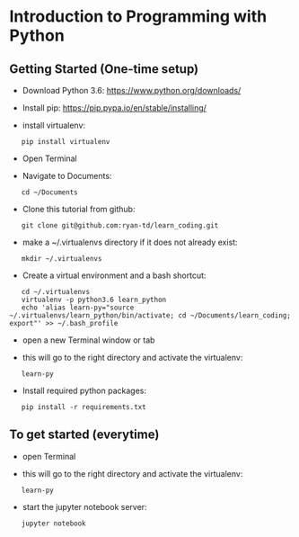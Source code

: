 # Introduction to Programming with Python

## Getting Started (One-time setup)

 * Download Python 3.6: https://www.python.org/downloads/
 
 * Install pip: https://pip.pypa.io/en/stable/installing/
 
 * install virtualenv:
 ```
    pip install virtualenv
 ```

 * Open Terminal
 
 * Navigate to Documents:
 ```
    cd ~/Documents
 ```

 * Clone this tutorial from github:
  ```
     git clone git@github.com:ryan-td/learn_coding.git
  ```
  
  * make a ~/.virtualenvs directory if it does not already exist:
 ```
    mkdir ~/.virtualenvs
 ```
  
 * Create a virtual environment and a bash shortcut:
 ```
    cd ~/.virtualenvs
    virtualenv -p python3.6 learn_python
    echo 'alias learn-py="source ~/.virtualenvs/learn_python/bin/activate; cd ~/Documents/learn_coding; export"' >> ~/.bash_profile
 ```
 
  * open a new Terminal window or tab
  
  * this will go to the right directory and activate the virtualenv:
  ```
     learn-py
  ```
 
  * Install required python packages:
 ```
    pip install -r requirements.txt
 ```
 
 
 ## To get started (everytime)
 
 * open Terminal
 
 * this will go to the right directory and activate the virtualenv:
  ```
     learn-py
  ```
 * start the jupyter notebook server:
 ```
    jupyter notebook
 ```
  
 
 
 
 

